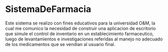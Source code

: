 # SistemaDeFarmacia
Este sistema se realizo con fines educativos para la universidad O&M, la cual me comunico la necesidad de construir una aplicacion de escritorio que simule el control de inventario en un establecimiento farmaceutico, luego de levantamientos e investigaciones referidas al manejo no adecuado de los medicamentos que se vendian al usuario final.
